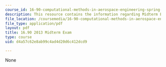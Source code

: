 ```yaml
---
course_id: 16-90-computational-methods-in-aerospace-engineering-spring-2014
description: This resource contains the information regarding Midterm Exam.
file_location: /coursemedia/16-90-computational-methods-in-aerospace-engineering-spring-2014/d4a57c62e8ab99c4ad4d20d6c412dcd9_MIT16_90S14_midterm1.pdf
file_type: application/pdf
layout: pdf
title: 16.90 2013 Midterm Exam
type: course
uid: d4a57c62e8ab99c4ad4d20d6c412dcd9

---
```

None